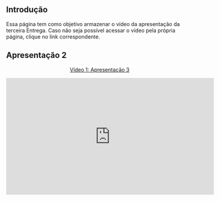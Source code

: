 ## Introdução

Essa página tem como objetivo armazenar o vídeo da apresentação da terceira Entrega. Caso não seja possível acessar o vídeo pela própria página, clique no link correspondente.

## Apresentação 2

<div align="center">
<p style="text-align: center"><a href="https://www.youtube.com/watch?v=2Awaq075XBE&ab_channel=emivaltojr" target="blanket">Vídeo 1: Apresentação 3</a></p>

<iframe width="560" height="315" src="https://www.youtube.com/embed/2Awaq075XBE?si=mxD1zoPNw-rk3a7t" title="YouTube video player" frameborder="0" allow="accelerometer; autoplay; clipboard-write; encrypted-media; gyroscope; picture-in-picture; web-share" referrerpolicy="strict-origin-when-cross-origin" allowfullscreen></iframe>